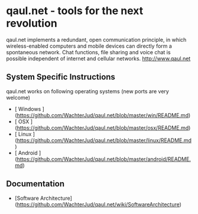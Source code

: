 qaul.net - tools for the next revolution
========================================

qaul.net implements a redundant, open communication principle, in which wireless-enabled computers and mobile devices can directly form a spontaneous network. Chat functions, file sharing and voice chat is possible independent of internet and cellular networks.
http://www.qaul.net


System Specific Instructions
-----------------------------

qaul.net works on following operating systems (new ports are very welcome)
* [ Windows ] (https://github.com/WachterJud/qaul.net/blob/master/win/README.md)
* [ OSX ]     (https://github.com/WachterJud/qaul.net/blob/master/osx/README.md)
* [ Linux ]   (https://github.com/WachterJud/qaul.net/blob/master/linux/README.md)
* [ Android ] (https://github.com/WachterJud/qaul.net/blob/master/android/README.md)

Documentation
--------------

* [Software Architecture] (https://github.com/WachterJud/qaul.net/wiki/SoftwareArchitecture)
